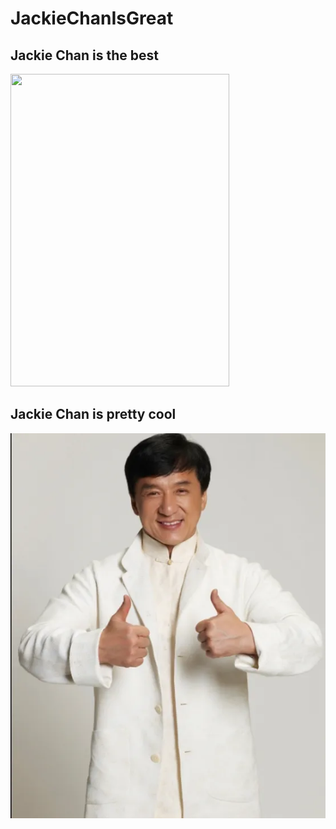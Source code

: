 # JackieChanIsGreat

## Jackie Chan is the best 
<img src="image.png" width="350" height="500">

## Jackie Chan is pretty cool
![Jackie Chan is pretty cool](image-2.png)
